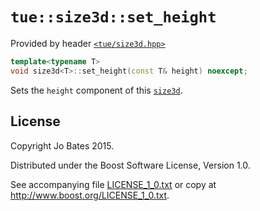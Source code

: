 `tue::size3d::set_height`
=========================
Provided by header [`<tue/size3d.hpp>`](../../headers/size3d.md)

```c++
template<typename T>
void size3d<T>::set_height(const T& height) noexcept;
```

Sets the `height` component of this [`size3d`](../../headers/size3d.md).

License
-------
Copyright Jo Bates 2015.

Distributed under the Boost Software License, Version 1.0.

See accompanying file [LICENSE_1_0.txt](../../../LICENSE_1_0.txt) or copy at
http://www.boost.org/LICENSE_1_0.txt.
